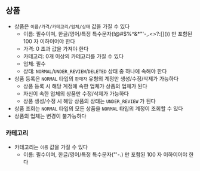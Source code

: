 ## 상품

* 상품은 `이름/가격/카테고리/업체/상태` 값을 가질 수 있다
  * 이름: 필수이며, 한글/영어/특정 특수문자(!@#$%^&*"'-,.<>?:\[\]()) 만 포함된 100 자 이하이어야 한다
  * 가격: 0 초과 값을 가져야 한다
  * 카테고리: 0개 이상의 카테고리를 가질 수 있다
  * 업체: 필수
  * 상태: `NORMAL`/`UNDER_REVIEW`/`DELETED` 상태 중 하나에 속해야 한다
* 상품 등록은 `NORMAL` 타입의 `판매자` 유형의 계정만 생성/수정/삭제가 가능하다
  * 상품 등록 시 해당 계정에 속한 업체가 상품의 업체가 된다
  * 자신이 속한 업체의 상품만 수정/삭제가 가능하다
  * 상품 생성/수정 시 해당 상품의 상태는 `UNDER_REVIEW` 가 된다
* 상품 조회는 `NORMAL` 타입의 모든 상품을 `NORMAL` 타입의 계정이 조회할 수 있다
* 상품의 업체는 변경이 불가능하다

### 카테고리

* 카테고리는 `이름` 값을 가질 수 있다
  * 이름: 필수이며, 한글/영어/특정 특수문자("'-.) 만 포함된 100 자 이하이어야 한다
